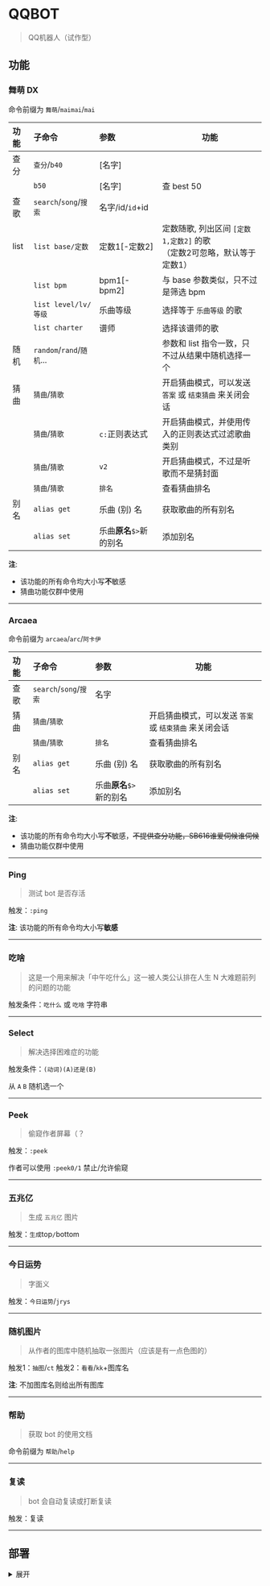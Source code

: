 # QQBOT

> QQ机器人（试作型）

## 功能

### 舞萌 DX

命令前缀为 `舞萌`/`maimai`/`mai`

| 功能   | 子命令                            | 参数               | 功能                                              |
|:-----|:-------------------------------|:-----------------|-------------------------------------------------|
| 查分   | `查分`/`b40`                     | [名字]             |                                                 |
|      | `b50`                     | [名字]             | 查 best 50                                       |
| 查歌   | `search`/`song`/`搜索` | 名字/id/`id`+id    |                                                 | 
| list | `list base/定数`                 | 定数1[-定数2]        | 定数随歌, 列出区间 `[定数1,定数2]` 的歌 <br/>（定数2可忽略，默认等于定数1） |
|      | `list bpm`                     | bpm1[-bpm2]      | 与 base 参数类似，只不过是筛选 bpm                          |
|      | `list level/lv/等级`             | 乐曲等级             | 选择等于 `乐曲等级` 的歌                                  |
|      | `list charter`                 | 谱师               | 选择该谱师的歌                                         |
| 随机   | `random`/`rand`/`随机`...        |                  | 参数和 list 指令一致，只不过从结果中随机选择一个                     |
| 猜曲   | `猜曲`/`猜歌`                      |  | 开启猜曲模式，可以发送 `答案` 或 `结束猜曲` 来关闭会话                 |
|      | `猜曲`/`猜歌`                      | `c:`正则表达式 | 开启猜曲模式，并使用传入的正则表达式过滤歌曲类别                        |
|      | `猜曲`/`猜歌`                      | `v2`             | 开启猜曲模式，不过是听歌而不是猜封面                              |
|      | `猜曲`/`猜歌`                      | `排名`             | 查看猜曲排名                                          |
| 别名   | `alias get`                    | 乐曲 (别) 名         | 获取歌曲的所有别名                                       |
|      | `alias set`                    | 乐曲**原名**`$>`新的别名 | 添加别名                                            |

**注**: 
- 该功能的所有命令均大小写**不**敏感
- 猜曲功能仅群中使用

---

### Arcaea


命令前缀为 `arcaea`/`arc`/`阿卡伊`

| 功能     | 子命令                   | 参数               | 功能                              |
|:-------|:----------------------|:-----------------|---------------------------------|
| 查歌 | `search`/`song`/`搜索`  | 名字               |                                 | 
| 猜曲     | `猜曲`/`猜歌`             |                  | 开启猜曲模式，可以发送 `答案` 或 `结束猜曲` 来关闭会话 |
|        | `猜曲`/`猜歌`             | `排名`              | 查看猜曲排名                          |
| 别名     | `alias get`           | 乐曲 (别) 名         | 获取歌曲的所有别名                       |
|        | `alias set`           | 乐曲**原名**`$>`新的别名 | 添加别名                            |

**注**: 
- 该功能的所有命令均大小写**不**敏感，~~不提供查分功能，SB616谁爱伺候谁伺候~~
- 猜曲功能仅群中使用

---

### Ping

> 测试 bot 是否存活

  触发：`:ping`

**注**: 该功能的所有命令均大小写**敏感**

---

### 吃啥

> 这是一个用来解决「中午吃什么」这一被人类公认排在人生 N 大难题前列的问题的功能

触发条件：`吃什么` 或 `吃啥` 字符串

---

### Select

> 解决选择困难症的功能

触发条件：`(动词)(A)还是(B)`

从 `A` `B` 随机选一个

---

### Peek

> 偷窥作者屏幕（？

触发：`:peek`

作者可以使用 `:peek0/1` 禁止/允许偷窥

---

### 五兆亿

> 生成 `五兆亿` 图片

触发：`生成`top`/`bottom

---

### 今日运势

> 字面义

触发：`今日运势`/`jrys`

---

### 随机图片

> 从作者的图库中随机抽取一张图片（应该是有一点色图的）

触发1：`抽图`/`ct`
触发2：`看看`/`kk`+图库名

**注**: 不加图库名则给出所有图库

---

### 帮助

> 获取 bot 的使用文档

命令前缀为 `帮助`/`help`

---

### 复读

> bot 会自动复读或打断复读

触发：复读

---

### 

## 部署

<details>
<summary> 展开 </summary>

1. 部署 mcl
2. 在 mcl 里登陆 bot
3. 改 App.config
4. 修改图库插件的路径
5. 配置数据库 (entity framework标准操作)
6. 运行，命令行参数如下（顺序敏感）：
   1. [Mirai-API-http](https://github.com/project-mirai/mirai-api-http) 的服务地址，如 `http://127.0.0.1:8080`
   2. bot 的账号，如 `123456789`
   3. Mirai-API-http 的认证密钥，如 <https://github.com/project-mirai/mirai-api-http#settingyml%E6%A8%A1%E6%9D%BF> 中的 `verifyKey`

</details>
